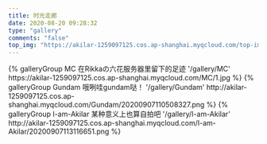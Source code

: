 ```yaml
---
title: 时光走廊
date: 2020-08-20 09:28:32
type: "gallery"
comments: "false"
top_img: "https://akilar-1259097125.cos.ap-shanghai.myqcloud.com/top-img/topimg1.png"
---
```

<div class="gallery-group-main">
{% galleryGroup MC 在Rikkaの六花服务器里留下的足迹 '/gallery/MC' https://akilar-1259097125.cos.ap-shanghai.myqcloud.com/MC/1.jpg %}
{% galleryGroup Gundam 哦咧哇gundam哒！ '/gallery/Gundam' http://akilar-1259097125.cos.ap-shanghai.myqcloud.com/Gundam/20200907110508327.png %}
{% galleryGroup I-am-Akilar 某种意义上也算自拍吧 '/gallery/I-am-Akilar' http://akilar-1259097125.cos.ap-shanghai.myqcloud.com/I-am-Akilar/20200907113116651.png %}
</div>
